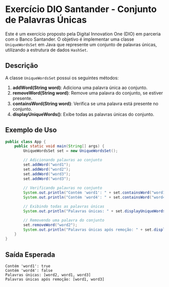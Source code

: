 # Exercício DIO Santander - Conjunto de Palavras Únicas

Este é um exercício proposto pela Digital Innovation One (DIO) em parceria com o Banco Santander. O objetivo é implementar uma classe `UniqueWordsSet` em Java que represente um conjunto de palavras únicas, utilizando a estrutura de dados `HashSet`.

## Descrição

A classe `UniqueWordsSet` possui os seguintes métodos:

1. **addWord(String word)**: Adiciona uma palavra única ao conjunto.
2. **removeWord(String word)**: Remove uma palavra do conjunto, se estiver presente.
3. **containsWord(String word)**: Verifica se uma palavra está presente no conjunto.
4. **displayUniqueWords()**: Exibe todas as palavras únicas do conjunto.

## Exemplo de Uso

```java
public class App {
    public static void main(String[] args) {
        UniqueWordsSet set = new UniqueWordsSet();

        // Adicionando palavras ao conjunto
        set.addWord("word1");
        set.addWord("word2");
        set.addWord("word3");
        set.addWord("word3");
        
        // Verificando palavras no conjunto
        System.out.println("Contém 'word1': " + set.containsWord("word1")); // true
        System.out.println("Contém 'word4': " + set.containsWord("word4")); // false

        // Exibindo todas as palavras únicas
        System.out.println("Palavras únicas: " + set.displayUniqueWords());

        // Removendo uma palavra do conjunto
        set.removeWord("word2");
        System.out.println("Palavras únicas após remoção: " + set.displayUniqueWords());
    }
}
```

## Saída Esperada

```
Contém 'word1': true
Contém 'word4': false
Palavras únicas: [word2, word1, word3]   
Palavras únicas após remoção: [word1, word3]
```
